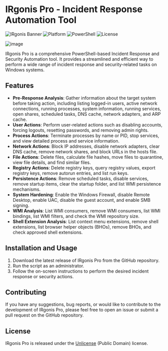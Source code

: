 # IRgonis Pro - Incident Response Automation Tool

![IRgonis Banner](https://img.shields.io/badge/Tool-Incident%20Response-blue)
![Platform](https://img.shields.io/badge/Platform-Windows-brightgreen)
![PowerShell](https://img.shields.io/badge/PowerShell-5.1+-blue)
![License](https://img.shields.io/badge/License-Unlicense-lightgrey)

![image](https://github.com/user-attachments/assets/8e1e36d1-dfbf-4b2f-b661-b61f0f55cc39)

IRgonis Pro is a comprehensive PowerShell-based Incident Response and Security Automation tool. It provides a streamlined and efficient way to perform a wide range of incident response and security-related tasks on Windows systems.

## Features

- **Pre-Response Analysis**: Gather information about the target system before taking action, including listing logged-in users, active network connections, running processes, system information, running services, open shares, scheduled tasks, DNS cache, network adapters, and ARP cache.
- **User Actions**: Perform user-related actions such as disabling accounts, forcing logouts, resetting passwords, and removing admin rights.
- **Process Actions**: Terminate processes by name or PID, stop services, and view detailed process and service information.
- **Network Actions**: Block IP addresses, disable network adapters, clear DNS cache, remove network shares, and block URLs in the hosts file.
- **File Actions**: Delete files, calculate file hashes, move files to quarantine, view file details, and find similar files.
- **Registry Actions**: Delete registry keys, query registry values, export registry keys, remove autorun entries, and list run keys.
- **Persistence Actions**: Remove scheduled tasks, disable services, remove startup items, clear the startup folder, and list WMI persistence mechanisms.
- **System Hardening**: Enable the Windows Firewall, disable Remote Desktop, enable UAC, disable the guest account, and enable SMB signing.
- **WMI Analysis**: List WMI consumers, remove WMI consumers, list WMI bindings, list WMI filters, and check the WMI repository size.
- **Shell Extension Analysis**: List context menu extensions, remove shell extensions, list browser helper objects (BHOs), remove BHOs, and check approved shell extensions.

## Installation and Usage

1. Download the latest release of IRgonis Pro from the GitHub repository.
2. Run the script as an administrator.
3. Follow the on-screen instructions to perform the desired incident response or security actions.

## Contributing

If you have any suggestions, bug reports, or would like to contribute to the development of IRgonis Pro, please feel free to open an issue or submit a pull request on the GitHub repository.

## License

IRgonis Pro is released under the [Unlicense](https://unlicense.org/) (Public Domain) license.
